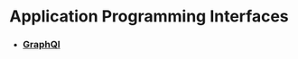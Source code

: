 # Application Programming Interfaces

- ### [GraphQl](https://github.com/MohammadAsgharian/Learn-Resource/blob/main/resources/application-Programming-Interfaces/qraphql.md)
